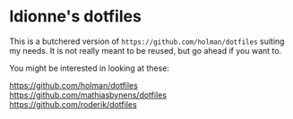 # ldionne's dotfiles

This is a butchered version of `https://github.com/holman/dotfiles` suiting
my needs. It is not really meant to be reused, but go ahead if you want to.

You might be interested in looking at these:

https://github.com/holman/dotfiles
https://github.com/mathiasbynens/dotfiles
https://github.com/roderik/dotfiles
